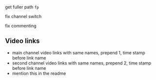 ﻿get fuller path `fp`

fix channel switch

fix commenting

## Video links

* main channel video links with same names, prepend 1, time stamp before link name
* second channel video links with same names, prepend 2, time stamp before link name
* mention this in the readme